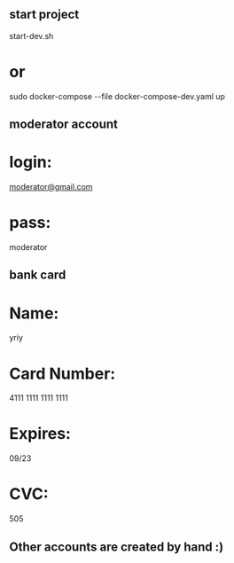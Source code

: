 ## start project
  start-dev.sh
# or
  sudo docker-compose --file docker-compose-dev.yaml up

## moderator account
# login:
  moderator@gmail.com
# pass:
  moderator

## bank card
# Name:
  yriy
# Card Number:
  4111 1111 1111 1111
# Expires:
  09/23
# CVC:
  505

## Other accounts are created by hand :)
